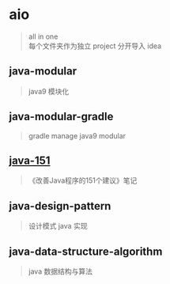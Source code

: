 # aio

> all in one \
> 每个文件夹作为独立 project 分开导入 idea

## java-modular

> java9 模块化

## java-modular-gradle

> gradle manage java9 modular

## [java-151](java-151/README.md)

> 《改善Java程序的151个建议》笔记

## java-design-pattern

> 设计模式 java 实现

## java-data-structure-algorithm

> java 数据结构与算法
